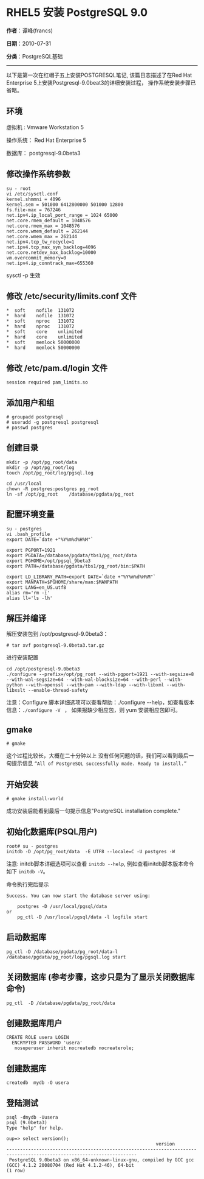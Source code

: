 ﻿RHEL5 安装 PostgreSQL 9.0 
====================

**作者**：谭峰(francs) 

**日期**：2010-07-31

**分类**：PostgreSQL基础

-------------------

 以下是第一次在红帽子五上安装POSTGRESQL笔记, 该篇日志描述了在Red Hat Enterprise 5上安装Postgresql-9.0beat3的详细安装过程， 操作系统安装步骤已省略。

## 环境
虚拟机 :   Vmware Workstation 5

操作系统： Red Hat Enterprise 5

数据库：   postgresql-9.0beta3


## 修改操作系统参数
```
su - root
vi /etc/sysctl.conf
kernel.shmmni = 4096
kernel.sem = 501000 6412800000 501000 12800
fs.file-max = 767246
net.ipv4.ip_local_port_range = 1024 65000
net.core.rmem_default = 1048576
net.core.rmem_max = 1048576
net.core.wmem_default = 262144
net.core.wmem_max = 262144
net.ipv4.tcp_tw_recycle=1 
net.ipv4.tcp_max_syn_backlog=4096 
net.core.netdev_max_backlog=10000
vm.overcommit_memory=0
net.ipv4.ip_conntrack_max=655360
```
sysctl -p 生效

## 修改 /etc/security/limits.conf 文件

```
*  soft    nofile  131072
*  hard    nofile  131072
*  soft    nproc   131072
*  hard    nproc   131072
*  soft    core    unlimited
*  hard    core    unlimited
*  soft    memlock 50000000
*  hard    memlock 50000000
```

## 修改  /etc/pam.d/login 文件

``` 
session required pam_limits.so
```

## 添加用户和组

```
# groupadd postgresql
# useradd -g postgresql postgresql
# passwd postgres
```
## 创建目录 

```
mkdir -p /opt/pg_root/data
mkdir -p /opt/pg_root/log
touch /opt/pg_root/log/pgsql.log

cd /usr/local
chown -R postgres:postgres pg_root 
ln -sf /opt/pg_root    /database/pgdata/pg_root
```

## 配置环境变量

```
su - postgres
vi .bash_profile
export DATE=`date +"%Y%m%d%H%M"`

export PGPORT=1921
export PGDATA=/database/pgdata/tbs1/pg_root/data
export PGHOME=/opt/pgsql_9beta3
export PATH=/database/pgdata/tbs1/pg_root/bin:$PATH

export LD_LIBRARY_PATH=export DATE=`date +"%Y%m%d%H%M"`
export MANPATH=$PGHOME/share/man:$MANPATH
export LANG=en_US.utf8
alias rm='rm -i'
alias ll='ls -lh'
```

## 解压并编译

解压安装包到 /opt/postgresql-9.0beta3：
```
# tar xvf postgresql-9.0beta3.tar.gz
```

进行安装配置
```
cd /opt/postgresql-9.0beta3
./configure --prefix=/opt/pg_root --with-pgport=1921 --with-segsize=8 --with-wal-segsize=64 --with-wal-blocksize=64 --with-perl --with-python --with-openssl --with-pam --with-ldap --with-libxml --with-libxslt --enable-thread-safety
```

注意：Configure 脚本详细选项可以查看帮助：./configure --help，如查看版本信息：`./configure -V ` ， 如果报缺少相应包，则 yum 安装相应包即可。


## gmake

```
# gmake
```

这个过程比较长，大概在二十分钟以上 没有任何问题的话，我们可以看到最后一句提示信息
`“All of PostgreSQL successfully made. Ready to install.”`

## 开始安装

```
# gmake install-world
```

成功安装后能看到最后一句提示信息"PostgreSQL installation complete."


## 初始化数据库(PSQL用户)

```
root# su - postgres
initdb -D /opt/pg_root/data  -E UTF8 --locale=C -U postgres -W
```

注意: initdb脚本详细选项可以查看 `initdb --help`, 例如查看initdb脚本版本命令如下 `initdb -V`。


命令执行完后提示

```
Success. You can now start the database server using:

    postgres -D /usr/local/pgsql/data
or
    pg_ctl -D /usr/local/pgsql/data -l logfile start
```
    
## 启动数据库
```
pg_ctl -D /database/pgdata/pg_root/data-l /database/pgdata/pg_root/log/pgsql.log start
```

## 关闭数据库 (参考步骤，这步只是为了显示关闭数据库命令)

```
pg_ctl  -D /database/pgdata/pg_root/data
```

## 创建数据库用户
```
CREATE ROLE usera LOGIN
  ENCRYPTED PASSWORD 'usera'
   nosuperuser inherit nocreatedb nocreaterole;
```

## 创建数据库
```
createdb  mydb -O usera
```
 
## 登陆测试
```
psql -dmydb -Uusera
psql (9.0beta3)
Type "help" for help.

oup=> select version();
                                                       version                                                        
----------------------------------------------------------------------------------------------------------------------
 PostgreSQL 9.0beta3 on x86_64-unknown-linux-gnu, compiled by GCC gcc (GCC) 4.1.2 20080704 (Red Hat 4.1.2-46), 64-bit
(1 row)
```
